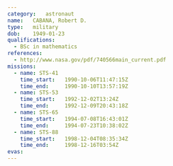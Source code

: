 ```yaml
---
category:	astronaut
name:	CABANA, Robert D. 
type:	military
dob:	1949-01-23
qualifications:
  - BSc in mathematics
references:
  - http://www.nasa.gov/pdf/740566main_current.pdf
missions:
  - name: STS-41
    time_start:   1990-10-06T11:47:15Z
    time_end:     1990-10-10T13:57:19Z
  - name: STS-53
    time_start:   1992-12-02T13:24Z
    time_end:     1992-12-09T20:43:18Z
  - name: STS-65
    time_start:   1994-07-08T16:43:01Z
    time_end:     1994-07-23T10:38:02Z
  - name: STS-88
    time_start:   1998-12-04T08:35:34Z
    time_end:     1998-12-16T03:54Z
evas:
---
```

